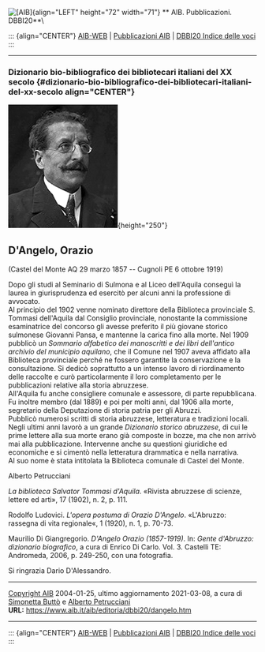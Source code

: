 ![\[AIB\]](/aib/wi/aibv72.gif){align="LEFT" height="72" width="71"}
** AIB. Pubblicazioni. DBBI20**\

::: {align="CENTER"}
[AIB-WEB](/) \| [Pubblicazioni AIB](/pubblicazioni/) \| [DBBI20 Indice
delle voci](dbbi20.htm)
:::

------------------------------------------------------------------------

### Dizionario bio-bibliografico dei bibliotecari italiani del XX secolo {#dizionario-bio-bibliografico-dei-bibliotecari-italiani-del-xx-secolo align="CENTER"}

![\[Ritratto\]](dangelo.jpg){height="250"}

## D\'Angelo, Orazio

(Castel del Monte AQ 29 marzo 1857 -- Cugnoli PE 6 ottobre 1919)

Dopo gli studi al Seminario di Sulmona e al Liceo dell\'Aquila conseguì
la laurea in giurisprudenza ed esercitò per alcuni anni la professione
di avvocato.\
Al principio del 1902 venne nominato direttore della Biblioteca
provinciale S. Tommasi dell\'Aquila dal Consiglio provinciale,
nonostante la commissione esaminatrice del concorso gli avesse preferito
il più giovane storico sulmonese Giovanni Pansa, e mantenne la carica
fino alla morte. Nel 1909 pubblicò un *Sommario alfabetico dei
manoscritti e dei libri dell\'antico archivio del municipio aquilano*,
che il Comune nel 1907 aveva affidato alla Biblioteca provinciale perché
ne fossero garantite la conservazione e la consultazione. Si dedicò
soprattutto a un intenso lavoro di riordinamento delle raccolte e curò
particolarmente il loro completamento per le pubblicazioni relative alla
storia abruzzese.\
All\'Aquila fu anche consigliere comunale e assessore, di parte
repubblicana.\
Fu inoltre membro (dal 1889) e poi per molti anni, dal 1906 alla morte,
segretario della Deputazione di storia patria per gli Abruzzi.\
Pubblicò numerosi scritti di storia abruzzese, letteratura e tradizioni
locali. Negli ultimi anni lavorò a un grande *Dizionario storico
abruzzese*, di cui le prime lettere alla sua morte erano già composte in
bozze, ma che non arrivò mai alla pubblicazione. Intervenne anche su
questioni giuridiche ed economiche e si cimentò nella letteratura
drammatica e nella narrativa.\
Al suo nome è stata intitolata la Biblioteca comunale di Castel del
Monte.

Alberto Petrucciani

*La biblioteca Salvator Tommasi d\'Aquila*. «Rivista abruzzese di
scienze, lettere ed arti», 17 (1902), n. 2, p. 111.

Rodolfo Ludovici. *L\'opera postuma di Orazio D\'Angelo*. «L\'Abruzzo:
rassegna di vita regionale«, 1 (1920), n. 1, p. 70-73.

Maurilio Di Giangregorio. *D\'Angelo Orazio (1857-1919)*. In: *Gente
d\'Abruzzo: dizionario biografico*, a cura di Enrico Di Carlo. Vol. 3.
Castelli TE: Andromeda, 2006, p. 249-250, con una fotografia.

Si ringrazia Dario D\'Alessandro.

------------------------------------------------------------------------

[Copyright AIB](/su-questo-sito/dichiarazione-di-copyright-aib-web/)
2004-01-25, ultimo aggiornamento 2021-03-08, a cura di [Simonetta
Buttò](/aib/redazione3.htm) e [Alberto
Petrucciani](/su-questo-sito/redazione-aib-web/)\
**URL:** https://www.aib.it/aib/editoria/dbbi20/dangelo.htm

------------------------------------------------------------------------

::: {align="CENTER"}
[AIB-WEB](/) \| [Pubblicazioni AIB](/pubblicazioni/) \| [DBBI20 Indice
delle voci](dbbi20.htm)
:::
